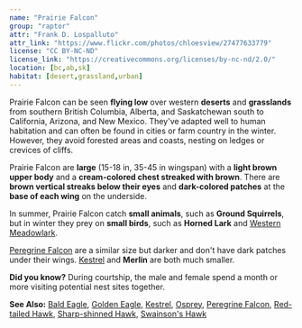 ```yaml
---
name: "Prairie Falcon"
group: "raptor"
attr: "Frank D. Lospalluto"
attr_link: "https://www.flickr.com/photos/chloesview/27477633779"
license: "CC BY-NC-ND"
license_link: "https://creativecommons.org/licenses/by-nc-nd/2.0/"
location: [bc,ab,sk]
habitat: [desert,grassland,urban]
---
```

Prairie Falcon can be seen **flying low** over western **deserts** and **grasslands** from southern British Columbia, Alberta, and Saskatchewan south to California, Arizona, and New Mexico. They've adapted well to human habitation and can often be found in cities or farm country in the winter. However, they avoid forested areas and coasts, nesting on ledges or crevices of cliffs.

Prairie Falcon are **large** (15-18 in, 35-45 in wingspan) with a **light brown upper body** and a **cream-colored chest streaked with brown**. There are **brown vertical streaks below their eyes** and **dark-colored patches** at the **base of each wing** on the underside.

In summer, Prairie Falcon catch **small animals**, such as __Ground Squirrels__, but in winter they prey on **small birds**, such as **Horned Lark** and [Western Meadowlark](/birds/westmlark).

[Peregrine Falcon](/birds/peregrine) are a similar size but darker and don't have dark patches under their wings. [Kestrel](/birds/kestrel) and **Merlin** are both much smaller.

**Did you know?** During courtship, the male and female spend a month or more visiting potential nest sites together.

<!-- generated, do not edit -->
**See Also:**
[Bald Eagle](/birds/baldeagle),
[Golden Eagle](/birds/goldeagl),
[Kestrel](/birds/kestrel),
[Osprey](/birds/osprey),
[Peregrine Falcon](/birds/peregrine),
[Red-tailed Hawk](/birds/redtail),
[Sharp-shinned Hawk](/birds/shshawk),
[Swainson's Hawk](/birds/swahawk)
